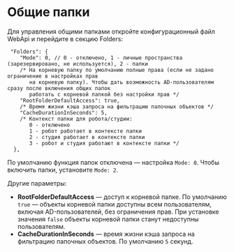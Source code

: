 # Общие папки

Для управления общими папками откройте конфигурационный файл WebApi и перейдите в секцию Folders:
```
 "Folders": {
    "Mode": 0, // 0 - отключено, 1 - личные пространства (зарезервировано, не используется), 2 - папки
    /* На корневую папку по умолчанию полные права (если не задано ограничение в настройках прав
       на корневую папку). Чтобы дать возможность AD-пользователям сразу после включения общих папок
       работать с корневой папкой без настройки прав */
    "RootFolderDefaultAccess": true,
    /* Время жизни кэша запроса на фильтрацию папочных объектов */
    "CacheDurationInSeconds": 5,
    /* Контекст папки для робота/студии:
       0 - отключено
       1 - робот работает в контексте папки
       2 - студия работает в контексте папки
       3 - робот и студия работают в контексте папки */
  },
```
По умолчанию функция папок отключена — настройка `Mode: 0`. Чтобы включить папки, установите `Mode: 2`.

Другие параметры:

* **RootFolderDefaultAccess** — доступ к корневой папке. По умолчанию `true` — объекты корневой папки доступны всем пользователям, включая AD-пользователей, без ограничения прав. При установке значения `false` объекты корневой папки станут недоступны пользователям.
* **CacheDurationInSeconds** — время жизни кэша запроса на фильтрацию папочных объектов. По умолчанию `5` секунд.

